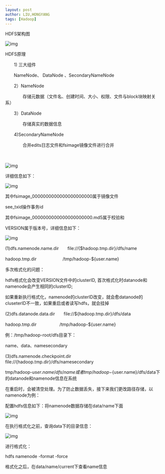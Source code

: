 ```yaml
---
layout: post
author: LIU,HONGYANG
tags: [Hadoop]
---
```




 HDFS架构图

 

 

![img](https://tva1.sinaimg.cn/large/007S8ZIlgy1gfmg1cvpwqj316s0lsniv.jpg)

 

 

 

HDFS原理

 

　　1)  三大组件　　

　　NameNode、 DataNode 、SecondaryNameNode

 

　　2）NameNode

　　　　存储元数据（文件名、创建时间、大小、权限、文件与block块映射关系）

 

　　3）DataNode

　　　　存储真实的数据信息

 

　　4)SecondaryNameNode

　　　　合并edits日志文件和fsimage镜像文件进行合并

 

 

 

　　 

![img](https://tva1.sinaimg.cn/large/007S8ZIlgy1gfmg1mue63j31gi0e4gx5.jpg)

详细信息如下：

![img](https://tva1.sinaimg.cn/large/007S8ZIlgy1gfmg13f1f6j31040a2jtc.jpg) 

其中fsimage_0000000000000000000000属于镜像文件

see_txid操作事务id 

其中fsimage_0000000000000000000000.md5属于校验和

VERSION属于版本号，详细信息如下：

![img](https://tva1.sinaimg.cn/large/007S8ZIlgy1gfmg10ln6yj31w00igazl.jpg)

 

 

 

 

(1)dfs.namenode.name.dir　　file://{$hadoop.tmp.dir}/dfs/name 

hadoop.tmp.dir　　　　　　/tmp/hadoop-${user.name}

 

 

 多次格式化的问题：

 

hdfs格式化会改变VERSION文件中的clusterID, 首次格式化时datanode和namenode会产生相同的clusterID;

如果重新执行格式化，namenode的clusterID改变，就会愈datanode的cluseterID不一致，如果重启或者读写hdfs，就会挂掉

 

(2)dfs.datanode.data.dir　　file://${hadoop.tmp.dir}/dfs/data

hadoop.tmp.dir　　　　　 /tmp/hadoop-${user.name}

例：/tmp/hadoop-root/dfs目录下：

name、data、namesecondary

 

(3)dfs.namenode.checkpoint.dir　　file://{hadoop.tmp.dir}/dfs/namesecondary

 

 

tmp/hadoop-${user.name}/dfs/name或者 tmp/hadoop-${user.name}/dfs/data下的datanode和namenode信息在系统

在重启时，会被清空处理。为了防止数据丢失，接下来我们更改路径存储，以namenode为例：

 

 

 

 配置hdfs信息如下：将namenode数据存储在data/name下面

 

![img](https://tva1.sinaimg.cn/large/007S8ZIlgy1gfmg0pi6c8j31460eeq4u.jpg)

 

 

 在执行格式化之前，查询data下的目录信息：

 

![img](https://tva1.sinaimg.cn/large/007S8ZIlgy1gfmg0m1lyvj313u04w75a.jpg)

 

 

进行格式化：

hdfs namenode -format -force

格式化之后，在data/name/current下查看name信息

 